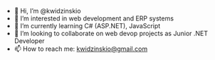 - 👋 Hi, I’m @kwidzinskio
- 👀 I’m interested in web development and ERP systems
- 🌱 I’m currently learning C# (ASP.NET), JavaScript
- 💞️ I’m looking to collaborate on web devop projects as Junior .NET Developer
- 📫 How to reach me: kwidzinskio@gmail.com

<!---
kwidzinskio/kwidzinskio is a ✨ special ✨ repository because its `README.md` (this file) appears on your GitHub profile.
You can click the Preview link to take a look at your changes.
--->
